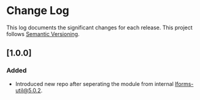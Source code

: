 # Change Log

This log documents the significant changes for each release.
This project follows [Semantic Versioning](http://semver.org/).

## [1.0.0]
### Added
- Introduced new repo after seperating the module from internal lforms-util@5.0.2.
